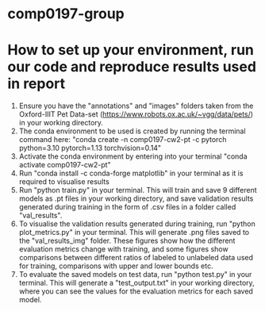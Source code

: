 # comp0197-group

# How to set up your environment, run our code and reproduce results used in report
1. Ensure you have the "annotations" and "images" folders taken from the Oxford-IIIT Pet Data-set (https://www.robots.ox.ac.uk/~vgg/data/pets/) in your working directory.
2. The conda environment to be used is created by running the terminal command here: "conda create -n comp0197-cw2-pt -c pytorch python=3.10 pytorch=1.13 torchvision=0.14"
3. Activate the conda environment by entering into your terminal "conda activate comp0197-cw2-pt"
4. Run "conda install -c conda-forge matplotlib" in your terminal as it is required to visualise results
5. Run "python train.py" in your terminal. This will train and save 9 different models as .pt files in your working directory, and save validation results generated during training in the form of .csv files in a folder called "val_results".
6. To visualise the validation results generated during training, run "python plot_metrics.py" in your terminal. This will generate .png files saved to the "val_results_img" folder. These figures show how the different evaluation metrics change with training, and some figures show comparisons between different ratios of labeled to unlabeled data used for training, comparisons with upper and lower bounds etc.
7. To evaluate the saved models on test data, run "python test.py" in your terminal. This will generate a "test_output.txt" in your working directory, where you can see the values for the evaluation metrics for each saved model.